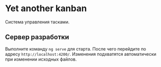 # Yet another kanban
Система управления тасками.

## Сервер разработки

Выполните команду `ng serve` для старта. После чего перейдите по адресу `http://localhost:4200/`. Изменения подхватятся автоматически при изменении исходных файлов.
